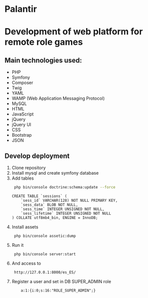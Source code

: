 Palantir
========
# Development of web platform for remote role games

## Main technologies used:
 - PHP
 - Symfony
 - Composer
 - Twig
 - YAML
 - WAMP (Web Application Messaging Protocol)
 - MySQL
 - HTML
 - JavaScript
 - jQuery
 - jQuery UI
 - CSS
 - Bootstrap
 - JSON


## Develop deployment
1. Clone repository
2. Install mysql and create symfony database
3. Add tables
    ```bash
     php bin/console doctrine:schema:update --force
    ```
    ```mysql
    CREATE TABLE `sessions` (
        `sess_id` VARCHAR(128) NOT NULL PRIMARY KEY,
        `sess_data` BLOB NOT NULL,
        `sess_time` INTEGER UNSIGNED NOT NULL,
        `sess_lifetime` INTEGER UNSIGNED NOT NULL
    ) COLLATE utf8mb4_bin, ENGINE = InnoDB;
    ```
4. Install assets
    ```
     php bin/console assetic:dump
    ```
5. Run it
    ```
     php bin/console server:start
    ```
6. And access to
    ```
     http://127.0.0.1:8000/es_ES/
    ```
7. Register a user and set in DB SUPER_ADMIN role
    ```
        a:1:{i:0;s:16:"ROLE_SUPER_ADMIN";}
    ```